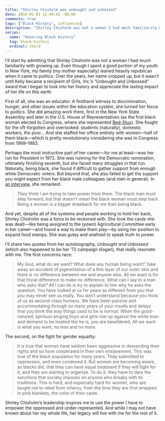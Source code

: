 ```yaml
---
title: "Shirley Chisholm was unbought and unbossed"
date: 2019-02-03 12:49:42 -08:00
comments: true
tags: ["Black History", influences]
description: "Shirley Chisholm was not a woman I had much familiarity with growing up, but I am glad to have learned of her guts and conviction in the face of many obstacles."
series:
  name: "Honoring Black History"
  tag: black-history
  ordinal: third
---
```


I’ll start by admitting that Shirley Chisholm was not a woman I had much familiarity with growing up. Even though I spent a good portion of my youth in New York, my family (my mother especially) leaned heavily republican when it came to politics. Over the years, her name cropped up, but it wasn’t until Kelly became a recipient of Girls, Inc.’s “Unbought and Unbossed” award that I began to look into her history and appreciate the lasting impact of her life on this earth.

<!-- more -->

First of all, she was an educator. A firsthand witness to discrimination, hunger, and other issues within the education system, she turned her focus to politics. She did amazing work there, first in the New York State Assembly and later in the U.S. House of Representatives (as the first black woman elected to Congress, where she represented [Bed-Stuy](https://wikipedia.org/wiki/Bedford%E2%80%93Stuyvesant,_Brooklyn)). She fought for the oft-forgotten and overlooked: students (naturally), domestic workers, the poor… And she staffed her office entirely with women—half of them black—which is pretty revolutionary considering she was in Congress from 1969–1983.

Perhaps the most instructive part of her career—for me at least—was her run for President in 1972. She was running for the Democratic nomination, ultimately finishing seventh, but she faced many struggles in that run. Naturally, being black, she found it difficult to gather support from enough white Democratic voters. But beyond that, she also failed to get the support you might expect from her black male colleagues (and men in general). In [an interview](https://news.google.com/newspapers?nid=1298&dat=19720408&id=nqlWAAAAIBAJ&sjid=0ucDAAAAIBAJ&pg=4748,5584936), she remarked:

>  They think I am trying to take power from them. The black man must step forward, but that doesn't mean the black woman must step back. Being a woman is a bigger drawback for me than being black.

And yet, despite all of the systems and people working to hold her back, Shirley Chisholm was a force to be reckoned with. She took the cards she was dealt—like being assigned to the (*yawn*) Agricultural Committee early in her career—and found a way to make them play—by using her position to expand food stamps. She was gutsy and unafraid to speak truth to power.

I’ll share two quotes from her autobiography, <cite>Unbought and Unbossed</cite> (which also happened to be her ’72 campaign slogan), that really resonate with me. The first concerns race:

> My God, what do we want? What does any human being want? Take away an accident of pigmentation of a thin layer of our outer skin and there is no difference between me and anyone else. All we want is for that trivial difference to make no difference. What can I say to a man who asks that? All I can do is try to explain to him why he asks the question. You have looked at us for years as different from you that you may never see us really. You don’t understand because you think of us as second-class humans. We have been passive and accommodating through so many years of your insults and delays that you think the way things used to be is normal. When the good-natured, spiritual-singing boys and girls rise up against the white man and demand to be treated like he is, you are bewildered. All we want is what you want, no less and no more.

The second, on the fight for gender equality:

> It is true that women have seldom been aggressive in demanding their rights and so have cooperated in their own enslavement. This was true of the black population for many years. They submitted to oppression, and even condoned it. But women are becoming aware, as blacks did, that they can have equal treatment if they will fight for it, and they are starting to organize. To do it, they have to dare the sanctions that society imposes on anyone who breaks with its traditions. This is hard, and especially hard for women, who are taught not to rebel from infancy, from the time they are first wrapped in pink blankets, the color of their caste.

Shirley Chisholm’s leadership inspires me to use the power I have to empower the oppressed and under-represented. And while I may not have known about her my whole life, her legacy will live with me for the rest of it.